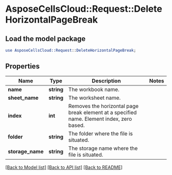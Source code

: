# AsposeCellsCloud::Request::DeleteHorizontalPageBreak 

## Load the model package
```perl
use AsposeCellsCloud::Request::DeleteHorizontalPageBreak;
```

## Properties
Name | Type | Description | Notes
------------ | ------------- | ------------- | -------------
**name** | **string** | The workbook name. |
**sheet_name** | **string** | The worksheet name. |
**index** | **int** | Removes the horizontal page break element at a specified name. Element index, zero based. |
**folder** | **string** | The folder where the file is situated. |
**storage_name** | **string** | The storage name where the file is situated. |  

[[Back to Model list]](../README.md#documentation-for-requests) [[Back to API list]](../README.md#documentation-for-api-endpoints) [[Back to README]](../README.md)

